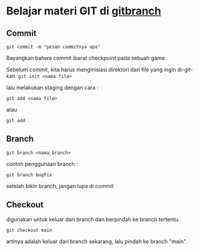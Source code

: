 # Belajar materi GIT di [gitbranch](https://learngitbranching.js.org/)

## Commit

`git commit -m "pesan commitnya apa"`

Bayangkan bahwa commit ibarat checkpoint pada sebuah game.

Sebelum commit, kita harus menginisiasi direktori dari file yang ingin di-git-kan.
`git init <nama file>`

lalu melakukan staging dengan cara :

`git add <nama file>`

atau

`git add .`

## Branch

`git branch <nama_branch>`

contoh penggunaan branch :

`git branch bugFix`

setelah bikin branch, jangan lupa di commit

## Checkout

digunakan untuk keluar dari branch dan berpindah ke branch tertentu.

`git checkout main`

artinya adalah keluar dari branch sekarang, lalu pindah ke branch "main".
